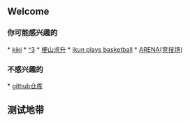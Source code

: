 <html lang="zh-CN" color-mode=light>
  <heard>
    
  </heard>
</html>
<h2>Welcome</h2>

<h3>你可能感兴趣的</h3>
*   <a href="/game/kiki%E7%9A%84%E5%BE%AE%E5%BD%A2%E5%9C%B0%E7%89%A2" title="kiki" >kiki</a>
*   <a href="/game/^3" title="^3" >^3</a>
*   <a href="/game/%E6%A2%97%E5%B1%B1%E6%B1%82%E5%8D%87V1.2" title="梗山求升" >梗山求升</a>
*   <a href="/game/ikunn%E6%89%93%E7%AF%AE%E7%90%83" title="ikunn打篮球" >ikun plays basketball</a>
*   <a href="/game/ARENA" title="ARENA" >ARENA(竞技场)</a>

<h3>不感兴趣的</h3>
*   <a href="https://github.com/Fish-LP/Fish-LP.github.io" title="github" >github仓库</a>  

<h2>测试地带</h2>





<script async src="https://www.googletagmanager.com/gtag/js?id=UA-190316399-3"></script>
<script>
  window.dataLayer = window.dataLayer || [];
  function gtag(){dataLayer.push(arguments);}
  gtag('js', new Date());
  gtag('config', 'UA-190316399-3');
</script>
